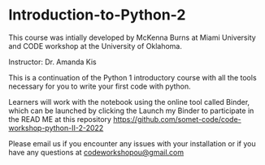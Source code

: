 # Introduction-to-Python-2

This course was intially developed by McKenna Burns at Miami University and CODE workshop at the University of Oklahoma.

Instructor: Dr. Amanda Kis

This is a continuation of the Python 1 introductory course with all the tools necessary for you to write your first code with python.

Learners will work with the notebook using the online tool called Binder, which can be launched by clicking the Launch my Binder to participate in the READ ME at this repository https://github.com/somet-code/code-workshop-python-II-2-2022

Please email us if you encounter any issues with your installation or if you have any questions at codeworkshopou@gmail.com
